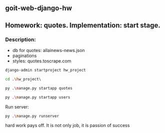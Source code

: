 ## goit-web-django-hw

## Homework: quotes. Implementation: start stage. 
### Description:
  - db for quotes: allainews-news.json
  - paginations
  - styles: quotes.toscrape.com

```bash
django-admin startproject hw_project
```

```bash
cd .\hw_project\
```

```bash
py .\manage.py startapp quotes
```

```bash
py .\manage.py startapp users
```

Run server:
```bash
py .\manage.py runserver
```

hard work pays off. It is not only job, it is passion of success
